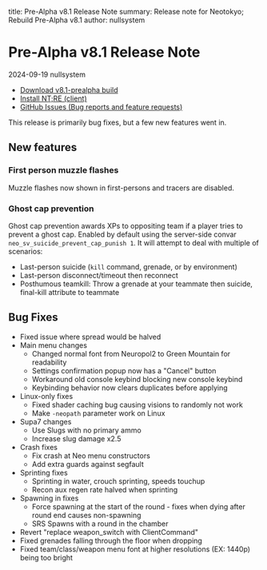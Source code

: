 title: Pre-Alpha v8.1 Release Note
summary: Release note for Neotokyo; Rebuild Pre-Alpha v8.1
author: nullsystem

# Pre-Alpha v8.1 Release Note
2024-09-19 nullsystem

* [Download v8.1-prealpha build](https://github.com/NeotokyoRebuild/neo/releases/tag/v8.1-prealpha)
* [Install NT;RE (client)](/guide/install/)
* [GitHub Issues (Bug reports and feature requests)](https://github.com/NeotokyoRebuild/neo/issues)

This release is primarily bug fixes, but a few new features went in.

## New features

### First person muzzle flashes

Muzzle flashes now shown in first-persons and tracers are disabled.

### Ghost cap prevention

Ghost cap prevention awards XPs to oppositing team if a player tries to prevent a ghost cap.
Enabled by default using the server-side convar `neo_sv_suicide_prevent_cap_punish 1`.
It will attempt to deal with multiple of scenarios:

* Last-person suicide (`kill` command, grenade, or by environment)
* Last-person disconnect/timeout then reconnect
* Posthumous teamkill: Throw a grenade at your teammate then suicide, final-kill attribute to teammate

## Bug Fixes

* Fixed issue where spread would be halved
* Main menu changes
    * Changed normal font from Neuropol2 to Green Mountain for readability
    * Settings confirmation popup now has a "Cancel" button
    * Workaround old console keybind blocking new console keybind
    * Keybinding behavior now clears duplicates before applying
* Linux-only fixes
    * Fixed shader caching bug causing visions to randomly not work
    * Make `-neopath` parameter work on Linux
* Supa7 changes
    * Use Slugs with no primary ammo
    * Increase slug damage x2.5
* Crash fixes
    * Fix crash at Neo menu constructors
    * Add extra guards against segfault
* Sprinting fixes
    * Sprinting in water, crouch sprinting, speeds touchup
    * Recon aux regen rate halved when sprinting
* Spawning in fixes
    * Force spawning at the start of the round - fixes when dying after round end causes non-spawning
    * SRS Spawns with a round in the chamber
* Revert "replace weapon_switch with ClientCommand"
* Fixed grenades falling through the floor when dropping
* Fixed team/class/weapon menu font at higher resolutions (EX: 1440p) being too bright

